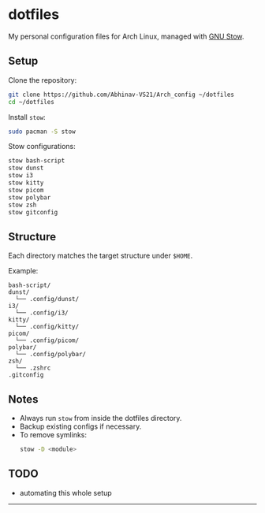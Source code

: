 # dotfiles

My personal configuration files for Arch Linux, managed with [GNU Stow](https://www.gnu.org/software/stow/).

## Setup

Clone the repository:
```bash
git clone https://github.com/Abhinav-VS21/Arch_config ~/dotfiles
cd ~/dotfiles
```

Install `stow`:
```bash
sudo pacman -S stow
```

Stow configurations:
```bash
stow bash-script
stow dunst
stow i3
stow kitty
stow picom
stow polybar
stow zsh
stow gitconfig
```

## Structure

Each directory matches the target structure under `$HOME`.

Example:
```
bash-script/
dunst/
  └── .config/dunst/
i3/
  └── .config/i3/
kitty/
  └── .config/kitty/
picom/
  └── .config/picom/
polybar/
  └── .config/polybar/
zsh/
  └── .zshrc
.gitconfig
```

## Notes

- Always run `stow` from inside the dotfiles directory.
- Backup existing configs if necessary.
- To remove symlinks:
  ```bash
  stow -D <module>
  ```

## TODO
- automating this whole setup
---
